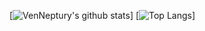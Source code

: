 [![VenNeptury's github stats](https://github-readme-stats.vercel.app/api?username=venneptury&theme=material-palenight)]
[![Top Langs](https://github-readme-stats.vercel.app/api/top-langs/?username=venneptury&theme=material-palenight&layout=compact)]

